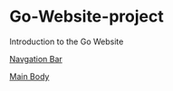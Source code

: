 # Go-Website-project

Introduction to the Go Website

[Navgation Bar](https://codepen.io/JoanHu/pen/zxYGyLz)

[Main Body](https://codepen.io/JoanHu/pen/yyLNGWg)
